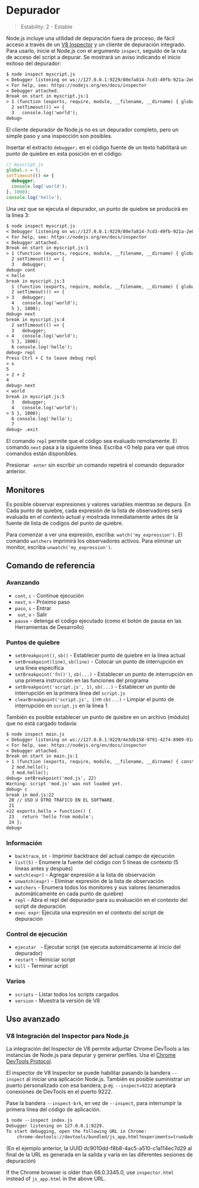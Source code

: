 # Depurador

<!--introduced_in=v0.9.12-->

> Estability: 2 - Estable

<!-- type=misc -->

Node.js incluye una utilidad de depuración fuera de proceso, de fácil acceso a través de un [V8 Inspector](#debugger_v8_inspector_integration_for_node_js) y un cliente de depuración integrado. Para usarlo, inicie el Node.js con el argumento `inspect`, seguido de la ruta de acceso del script a depurar. Se mostrará un aviso indicando el inicio exitoso del depurador:

```txt
$ node inspect myscript.js
< Debugger listening on ws://127.0.0.1:9229/80e7a814-7cd3-49fb-921a-2e02228cd5ba
< For help, see: https://nodejs.org/en/docs/inspector
< Debugger attached.
Break on start in myscript.js:1
> 1 (function (exports, require, module, __filename, __dirname) { global.x = 5;
  2 setTimeout(() => {
  3   console.log('world');
debug>
```

El cliente depurador de Node.js no es un depurador completo, pero un simple paso y una inspección son posibles.

Insertar el extracto ` debugger; ` en el código fuente de un texto habilitará un punto de quiebre en esta posición en el código:
```js
// myscript.js
global.x = 5;
setTimeout(() => {
  debugger;
  console.log('world');
}, 1000);
console.log('hello');
```

Una vez que se ejecuta el depurador, un punto de quiebre se producirá en la línea 3:

```txt
$ node inspect myscript.js
< Debugger listening on ws://127.0.0.1:9229/80e7a814-7cd3-49fb-921a-2e02228cd5ba
< For help, see: https://nodejs.org/en/docs/inspector
< Debugger attached.
Break on start in myscript.js:1
> 1 (function (exports, require, module, __filename, __dirname) { global.x = 5;
  2 setTimeout(() => {
  3   debugger;
debug> cont
< hello
break in myscript.js:3
  1 (function (exports, require, module, __filename, __dirname) { global.x = 5;
  2 setTimeout(() => {
> 3   debugger;
  4   console.log('world');
  5 }, 1000);
debug> next
break in myscript.js:4
  2 setTimeout(() => {
  3   debugger;
> 4   console.log('world');
  5 }, 1000);
  6 console.log('hello');
debug> repl
Press Ctrl + C to leave debug repl
> x
5
> 2 + 2
4
debug> next
< world
break in myscript.js:5
  3   debugger;
  4   console.log('world');
> 5 }, 1000);
  6 console.log('hello');
  7
debug> .exit
```

El comando `repl` permite que el código sea evaluado remotamente. El comando `next` pasa a la siguiente línea. Escriba <0 help</code> para ver qué otros comandos están disponibles.

Presionar ` enter` sin escribir un comando repetirá el comando depurador anterior.

## Monitores

Es posible observar expresiones y valores variables mientras se depura. En Cada punto de quiebre, cada expresión de la lista de observadores será evaluada en el contexto actual y mostrada inmediatamente antes de la fuente de lista de codigos del punto de quiebre.

Para comenzar a ver una expresión, escriba: `watch('my_expression')`. El comando `watchers` imprimirá los observadores activos. Para eliminar un monitor, escriba `unwatch('my_expression')`.

## Comando de referencia

### Avanzando

* ` cont `, ` c ` - Continue ejecución
* `next`, `n` - Próximo paso
* ` paso `, ` s ` - Entrar
* ` out`, `o` - Salir
* `pause` - detenga el código ejecutado (como el botón de pausa en las Herramientas de Desarrollo)

### Puntos de quiebre

* `setBreakpoint()`, `sb()` - Establecer punto de quiebre en la línea actual
* `setBreakpoint(line)`, `sb(line)` - Colocar un punto de interrupción en una línea específica
* `setBreakpoint('fn()')`, `sb(...)` - Establecer un punto de interrupción en una primera instrucción en las funciones del programa
* `setBreakpoint('script.js', 1)`, `sb(...)` - Establecer un punto de interrupción en la primera línea del `script.js`
* `clearBreakpoint('script.js', 1)`m `cb(...)` - Limpiar el punto de interrupción en `script.js` en la línea 1

También es posible establecer un punto de quiebre en un archivo (módulo) que no está cargado todavía:

```txt
$ node inspect main.js
< Debugger listening on ws://127.0.0.1:9229/4e3db158-9791-4274-8909-914f7facf3bd
< For help, see: https://nodejs.org/en/docs/inspector
< Debugger attached.
Break on start in main.js:1
> 1 (function (exports, require, module, __filename, __dirname) { const mod = require('./mod.js');
  2 mod.hello();
  3 mod.hello();
debug> setBreakpoint('mod.js', 22)
Warning: script 'mod.js' was not loaded yet.
debug> c
break in mod.js:22
 20 // USO U OTRO TRÁFICO EN EL SOFTWARE.
 21
>22 exports.hello = function() {
 23   return 'hello from module';
 24 };
debug>
```

### Información

* `backtrace`, `bt` - Imprimir backtrace del actual campo de ejecución
* `list(5)` - Enumere la fuente del código con 5 líneas de contexto (5 líneas antes y después)
* `watch(expr)` - Agregar expresión a la lista de observación
* `unwatch(expr)` - Eliminar expresión de la lista de observación
* `watchers` - Enumera todos los monitores y sus valores (enumerados automáticamente en cada punto de quiebre)
* `repl` - Abra el repl del depurador para su evaluación en el contexto del script de depuración
* `exec expr`: Ejecuta una expresión en el contexto del script de depuración

### Control de ejecución

* `ejecutar ` - Ejecutar script (se ejecuta automáticamente al inicio del depurador)
* `restart` - Reiniciar script
* `kill` - Terminar script

### Varios

* `scripts` - Listar todos los scripts cargados
* `version` - Muestra la versión de V8

## Uso avanzado

### V8 Integración del Inspector para Node.js

La integración del Inspector de V8 permite adjuntar Chrome DevTools a las instancias de Node.js para depurar y generar perfiles. Usa el [Chrome DevTools Protocol](https://chromedevtools.github.io/devtools-protocol/).

El inspector de V8 Inspector se puede habilitar pasando la bandera `--inspect` al iniciar una aplicación Node.js. También es posible suministrar un puerto personalizado con esa bandera, p.ej. `--inspect=9222` aceptará conexiones de DevTools en el puerto 9222.

Pase la bandera `--inspect-brk`, en vez de `--inspect`, para interrumpir la primera línea del código de aplicación.

```txt
$ node --inspect index.js
Debugger listening on 127.0.0.1:9229.
To start debugging, open the following URL in Chrome:
    chrome-devtools://devtools/bundled/js_app.html?experiments=true&v8only=true&ws=127.0.0.1:9229/dc9010dd-f8b8-4ac5-a510-c1a114ec7d29
```

(En el ejemplo anterior, la UUID dc9010dd-f8b8-4ac5-a510-c1a114ec7d29 al final de la URL es generada en la salida y varía en las diferentes sesiones de depuración)

If the Chrome browser is older than 66.0.3345.0, use `inspector.html` instead of `js_app.html` in the above URL.
